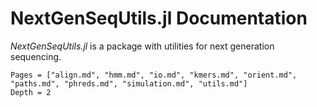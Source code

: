  # NextGenSeqUtils.jl Documentation

*NextGenSeqUtils.jl* is a package with utilities for next generation sequencing.

```@contents
Pages = ["align.md", "hmm.md", "io.md", "kmers.md", "orient.md", "paths.md", "phreds.md", "simulation.md", "utils.md"]
Depth = 2
```

```@index
``` 
